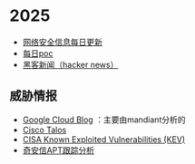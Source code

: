 # 2025

- [网络安全信息每日更新](https://github.com/tanjiti/sec_profile)
- [每日poc](http://poceveryday.mywire.org:8000/today/)
- [黑客新闻（hacker news）]([http://poceveryday.mywire.org:8000/today/](https://thehackernews.com/))


## 威胁情报
- [Google Cloud Blog](https://cloud.google.com/blog/topics/threat-intelligence) ：主要由mandiant分析的
- [Cisco Talos](https://blog.talosintelligence.com/)
- [CISA Known Exploited Vulnerabilities (KEV)](https://www.cisa.gov/known-exploited-vulnerabilities-catalog)
- [奇安信APT跟踪分析](https://ti.qianxin.com/apt)
